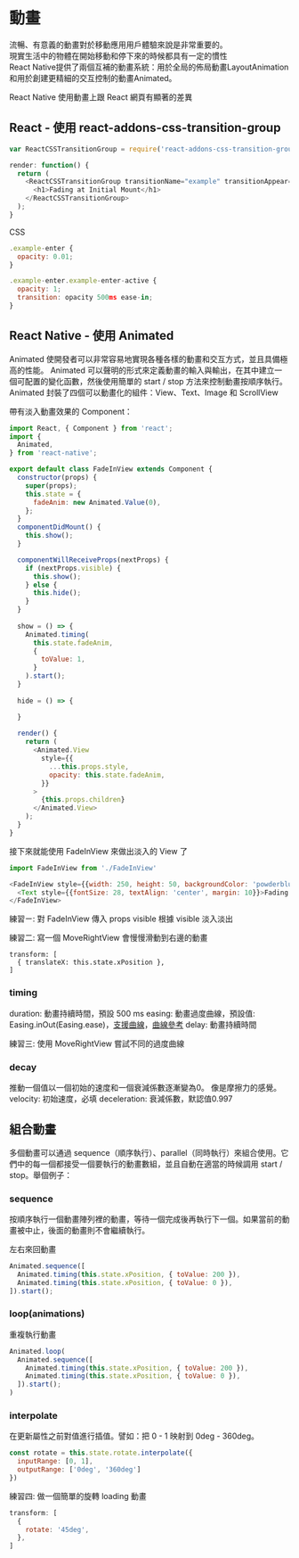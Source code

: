# 動畫
流暢、有意義的動畫對於移動應用用戶體驗來說是非常重要的。  
現實生活中的物體在開始移動和停下來的時候都具有一定的慣性  
React Native提供了兩個互補的動畫系統：用於全局的佈局動畫LayoutAnimation  
和用於創建更精細的交互控制的動畫Animated。  
  
React Native 使用動畫上跟 React 網頁有顯著的差異  

## React - 使用 react-addons-css-transition-group

```javascript
var ReactCSSTransitionGroup = require('react-addons-css-transition-group');

render: function() {
  return (
    <ReactCSSTransitionGroup transitionName="example" transitionAppear={true} transitionAppearTimeout={500}>
      <h1>Fading at Initial Mount</h1>
    </ReactCSSTransitionGroup>
  );
}
```
CSS

```javascript
.example-enter {
  opacity: 0.01;
}

.example-enter.example-enter-active {
  opacity: 1;
  transition: opacity 500ms ease-in;
}
```

## React Native - 使用 Animated

Animated 使開發者可以非常容易地實現各種各樣的動畫和交互方式，並且具備極高的性能。 Animated 可以聲明的形式來定義動畫的輸入與輸出，在其中建立一個可配置的變化函數，然後使用簡單的 start / stop 方法來控制動畫按順序執行。
 Animated 封裝了四個可以動畫化的組件：View、Text、Image 和 ScrollView
 
 帶有淡入動畫效果的 Component：

```javascript
import React, { Component } from 'react';
import {
  Animated,
} from 'react-native';

export default class FadeInView extends Component {
  constructor(props) {
    super(props);
    this.state = {
      fadeAnim: new Animated.Value(0),
    };
  }
  componentDidMount() {
    this.show();
  }

  componentWillReceiveProps(nextProps) {
    if (nextProps.visible) {
      this.show();
    } else {
      this.hide();
    }
  }
  
  show = () => {
    Animated.timing(
      this.state.fadeAnim,
      {
        toValue: 1,
      }
    ).start();
  }
  
  hide = () => {

  }
  
  render() {
    return (
      <Animated.View 
        style={{
          ...this.props.style,
          opacity: this.state.fadeAnim,
        }}
      >
        {this.props.children}
      </Animated.View>
    );
  }
}
```

接下來就能使用 FadeInView 來做出淡入的 View 了

```javascript
import FadeInView from './FadeInView'

<FadeInView style={{width: 250, height: 50, backgroundColor: 'powderblue'}}>
  <Text style={{fontSize: 28, textAlign: 'center', margin: 10}}>Fading in</Text>
</FadeInView>
```

練習ㄧ: 對 FadeInView 傳入 props visible 根據 visible 淡入淡出

練習二: 寫一個 MoveRightView 會慢慢滑動到右邊的動畫
```
transform: [
  { translateX: this.state.xPosition },
]
```

### timing

duration: 動畫持續時間，預設 500 ms
easing: 動畫過度曲線，預設值: Easing.inOut(Easing.ease)，[支援曲線](https://reactnative.cn/docs/0.51/easing.html#content)，[曲線參考](http://xaedes.de/dev/transitions/)
delay: 動畫持續時間

練習三: 使用 MoveRightView 嘗試不同的過度曲線

### decay
推動一個值以一個初始的速度和一個衰減係數逐漸變為0。
像是摩擦力的感覺。
velocity: 初始速度，必填
deceleration: 衰減係數，默認值0.997

## 組合動畫
多個動畫可以通過 sequence（順序執行）、parallel（同時執行）來組合使用。它們中的每一個都接受一個要執行的動畫數組，並且自動在適當的時候調用 start / stop。舉個例子：

### sequence
按順序執行一個動畫陣列裡的動畫，等待一個完成後再執行下一個。如果當前的動畫被中止，後面的動畫則不會繼續執行。

左右來回動畫
```javascript
Animated.sequence([
  Animated.timing(this.state.xPosition, { toValue: 200 }),
  Animated.timing(this.state.xPosition, { toValue: 0 }),
]).start();
```

### loop(animations)

重複執行動畫
```javascript
Animated.loop(
  Animated.sequence([
    Animated.timing(this.state.xPosition, { toValue: 200 }),
    Animated.timing(this.state.xPosition, { toValue: 0 }),
  ]).start();
)
```

### interpolate
在更新屬性之前對值進行插值。譬如：把 0 - 1 映射到 0deg - 360deg。

```javascript
const rotate = this.state.rotate.interpolate({
  inputRange: [0, 1],
  outputRange: ['0deg', '360deg']
})
```

練習四: 做一個簡單的旋轉 loading 動畫
```javascript
transform: [
  {
    rotate: '45deg',
  },
]
```
